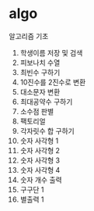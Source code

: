 # algo

알고리즘 기초
1. 학생이름 저장 및 검색
2. 피보나치 수열
3. 최빈수 구하기
4. 10진수를 2진수로 변환
5. 대소문자 변환
6. 최대공약수 구하기
7. 소수점 판별
8. 팩토리얼
9. 각자릿수 합 구하기
10. 숫자 사각형 1
11. 숫자 사각형 2
12. 숫자 사각형 3
13. 숫자 사각형 4
14. 숫자 개수 출력
15. 구구단 1
16. 별출력 1
